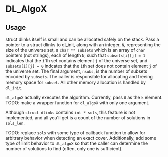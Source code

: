 # DL_AlgoX

## Usage

struct dlinks itself is small and can be allocated safely on the stack.
Pass a pointer to a struct dlinks to dl_init, along with an integer, `N`, representing the size of the universe set,
a `char ** subsets` which is an array of `char` pointers (not strings), each of length `N`, such that
`subsets[i][j] = 1` indicates that the `i`'th set contains element `j` of the universe set, and
`subsets[i][j] = 0` indcates that the `i`th set does not contain element `j` of the universe set.  The
final argument, `nsubs`, is the number of subsets encoded by `subsets`.  The caller is responsible for
allocating and freeing memory space for `subset`.  All other memory allocation is handled by `dl_init`.

`dl_algoX` actually executes the algorithm.  Currently, pass `0` as the `k` element.
TODO: make a wrapper function for `dl_algoX` with only one argument.

Although `struct dlinks` contains `int * sols`, this feature is not implemented, and all you'll get is a
count of the number of solutions in `sols_len`.

TODO: replace `sols` with some type of callback function to allow for arbitrary behavior when detecting
an exact cover. Additionally, add some type of limit behavior to `dl_algoX` so that the caller can
determine the number of solutions to find (often, only one is sufficient).

